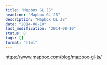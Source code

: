 ```yaml
---
title: "Mapbox GL JS"
headline: "Mapbox GL JS"
description: "Mapbox GL JS"
date: "2014-08-10"
last_modification: "2014-08-10"
status: 0
tags: []
format: "html"
---
```


https://www.mapbox.com/blog/mapbox-gl-js/